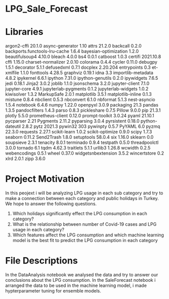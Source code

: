 # LPG_Sale_Forecast

# Libraries
argon2-cffi                   20.1.0
async-generator               1.10
attrs                         21.2.0
backcall                      0.2.0
backports.functools-lru-cache 1.6.4
bayesian-optimization         1.2.0
beautifulsoup4                4.10.0
bleach                        4.0.0
bs4                           0.0.1
catboost                      1.0.3
certifi                       2021.10.8
cffi                          1.15.0
charset-normalizer            2.0.10
colorama                      0.4.4
cycler                        0.11.0
debugpy                       1.5.1
decorator                     5.1.1
defusedxml                    0.7.1
docplex                       2.20.204
entrypoints                   0.3
et-xmlfile                    1.1.0
fonttools                     4.28.5
graphviz                      0.19.1
idna                          3.3
importlib-metadata            4.8.2
ipykernel                     6.6.1
ipython                       7.31.0
ipython-genutils              0.2.0
ipywidgets                    7.6.5
jedi                          0.18.1
Jinja2                        3.0.2
joblib                        1.1.0
jsonschema                    3.2.0
jupyter-client                7.1.0
jupyter-core                  4.9.1
jupyterlab-pygments           0.1.2
jupyterlab-widgets            1.0.2
kiwisolver                    1.3.2
MarkupSafe                    2.0.1
matplotlib                    3.5.1
matplotlib-inline             0.1.3
mistune                       0.8.4
nbclient                      0.5.3
nbconvert                     6.1.0
nbformat                      5.1.3
nest-asyncio                  1.5.4
notebook                      6.4.6
numpy                         1.22.0
openpyxl                      3.0.9
packaging                     21.3
pandas                        1.3.5
pandocfilters                 1.4.3
parso                         0.8.3
pickleshare                   0.7.5
Pillow                        9.0.0
pip                           21.3.1
plotly                        5.5.0
prometheus-client             0.12.0
prompt-toolkit                3.0.24
pyaml                         21.10.1
pycparser                     2.21
Pygments                      2.11.2
pyparsing                     3.0.4
pyrsistent                    0.18.0
python-dateutil               2.8.2
pytz                          2021.3
pywin32                       303
pywinpty                      0.5.7
PyYAML                        6.0
pyzmq                         22.3.0
requests                      2.27.1
scikit-learn                  1.0.2
scikit-optimize               0.9.0
scipy                         1.7.3
seaborn                       0.11.2
Send2Trash                    1.8.0
setuptools                    58.0.4
six                           1.16.0
sklearn                       0.0
soupsieve                     2.3.1
tenacity                      8.0.1
terminado                     0.9.4
testpath                      0.5.0
threadpoolctl                 3.0.0
tornado                       6.1
tqdm                          4.62.3
traitlets                     5.1.1
urllib3                       1.26.8
wcwidth                       0.2.5
webencodings                  0.5.1
wheel                         0.37.0
widgetsnbextension            3.5.2
wincertstore                  0.2
xlrd                          2.0.1
zipp                          3.6.0


# Project Motivation
In this peojext i will be analyzing LPG usage in each sub category and try to make a connection between each category and public holidays in Turkey. We hope to answer the following questions.
1.	Which holidays significantly effect the LPG consumption in each category?
2.	What is the relationship between number of Covid-19 cases and LPG usage in each category?
3.	Which features affect the LPG consumption and which machine learning model is the best fit to predict the LPG consumption in each category


# File Descriptions

In the DataAnalysis notebook we analysed the data and try to answer our conclusions about the LPG consumption.
In the SaleForecast notebook i arranged the data to be used in the machine learning model, i made hypterparameter tuning for ensemble models.

